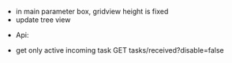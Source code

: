 - in main parameter box, gridview height is fixed
- update tree view

* Api:

- get only active incoming task GET tasks/received?disable=false

